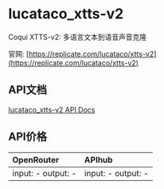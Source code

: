 # lucataco_xtts-v2

Coqui XTTS-v2: 多语言文本到语音声音克隆

官网: [https://replicate.com/lucataco/xtts-v2](https://replicate.com/lucataco/xtts-v2)

## API文档

[lucataco_xtts-v2 API Docs](../apis/zh/lucataco_xtts-v2.md)

## API价格

| OpenRouter | APIhub |
|:---|:---|
| input: - output: - | input: - output: - |

